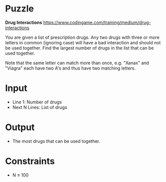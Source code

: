 # Puzzle
**Drug Interactions** https://www.codingame.com/training/medium/drug-interactions

You are given a list of prescription drugs. Any two drugs with three or more letters in common (ignoring case) will have a bad interaction and should not be used together. Find the largest number of drugs in the list that can be used together.

Note that the same letter can match more than once, e.g. "Xanax" and "Viagra" each have two A's and thus have two matching letters.

# Input
* Line 1: Number of drugs
* Next N Lines: List of drugs

# Output
* The most drugs that can be used together.

# Constraints
* N ≤ 100
